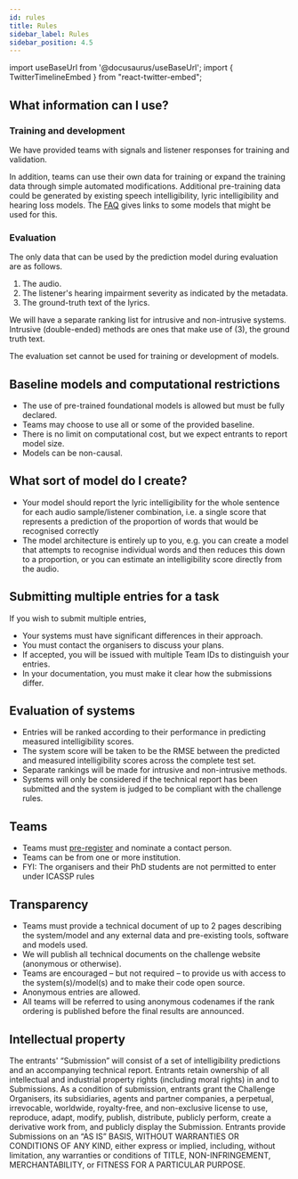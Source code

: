 ```yaml
---
id: rules
title: Rules
sidebar_label: Rules
sidebar_position: 4.5
---
```

import useBaseUrl from '@docusaurus/useBaseUrl';
import { TwitterTimelineEmbed } from "react-twitter-embed";

## What information can I use?

### Training and development

We have provided teams with signals and listener responses for training and validation.

In addition, teams can use their own data for training or expand the training data through simple automated modifications.
Additional pre-training data could be generated by existing speech intelligibility, lyric intelligibility and hearing loss models.
The [FAQ](./FAQs) gives links to some models that might be used for this.

### Evaluation

The only data that can be used by the prediction model during evaluation are as follows.

1. The audio.
2. The listener's hearing impairment severity as indicated by the metadata.
3. The ground-truth text of the lyrics.

We will have a separate ranking list for intrusive and non-intrusive systems. Intrusive (double-ended) methods are ones that make use of (3), the ground truth text.

The evaluation set cannot be used for training or development of models.

## Baseline models and computational restrictions

* The use of pre-trained foundational models is allowed but must be fully declared.
* Teams may choose to use all or some of the provided baseline.
* There is no limit on computational cost, but we expect entrants to report model size.
* Models can be non-causal.

## What sort of model do I create?

* Your model should report the lyric intelligibility for the whole sentence for each audio sample/listener combination, 
i.e. a single score that represents a prediction of the proportion of words that would be recognised correctly
* The model architecture is entirely up to you, e.g. you can create a model that attempts to recognise individual 
words and then reduces this down to a proportion, or you can estimate an intelligibility score directly from the audio.

## Submitting multiple entries for a task

If you wish to submit multiple entries,

* Your systems must have significant differences in their approach.
* You must contact the organisers to discuss your plans.
* If accepted, you will be issued with multiple Team IDs to distinguish your entries.
* In your documentation, you must make it clear how the submissions differ.

## Evaluation of systems

* Entries will be ranked according to their performance in predicting measured intelligibility scores.
* The system score will be taken to be the RMSE between the predicted and measured intelligibility scores across the complete test set.
* Separate rankings will be made for intrusive and non-intrusive methods.
* Systems will only be considered if the technical report has been submitted and the system is judged to be compliant with the challenge rules.

## Teams

* Teams must [pre-register](./registration) and nominate a contact person.
* Teams can be from one or more institution.
* FYI: The organisers and their PhD students are not permitted to enter under ICASSP rules

## Transparency

* Teams must provide a technical document of up to 2 pages describing the system/model and any external data and pre-existing tools, software and models used.
* We will publish all technical documents on the challenge website (anonymous or otherwise).
* Teams are encouraged – but not required – to provide us with access to the system(s)/model(s) and to make their code open source.
* Anonymous entries are allowed.
* All teams will be referred to using anonymous codenames if the rank ordering is published before the final results are announced.

## Intellectual property

The entrants' “Submission” will consist of a set of intelligibility predictions and an accompanying technical report. Entrants retain ownership of all intellectual and industrial property rights (including moral rights) in and to Submissions. As a condition of submission, entrants grant the Challenge Organisers, its subsidiaries, agents and partner companies, a perpetual, irrevocable, worldwide, royalty-free, and non-exclusive license to use, reproduce, adapt, modify, publish, distribute, publicly perform, create a derivative work from, and publicly display the Submission. Entrants provide Submissions on an “AS IS” BASIS, WITHOUT WARRANTIES OR CONDITIONS OF ANY KIND, either express or implied, including, without limitation, any warranties or conditions of TITLE, NON-INFRINGEMENT, MERCHANTABILITY, or FITNESS FOR A PARTICULAR PURPOSE.